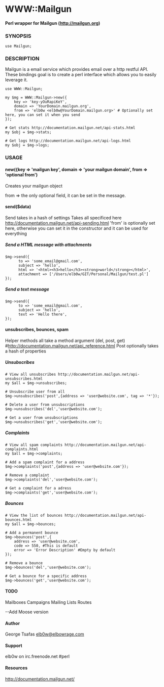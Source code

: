 WWW::Mailgun
===================
#### Perl wrapper for Mailgun (http://mailgun.org)

### SYNOPSIS

    use Mailgun;


### DESCRIPTION

Mailgun is a email service which provides email over a http restful API.
These bindings goal is to create a perl interface which allows you to
easily leverage it.

    use WWW::Mailgun;

    my $mg = WWW::Mailgun->new({ 
        key => 'key-yOuRapiKeY',
        domain => 'YourDomain.mailgun.org',
        from => 'elb0w <elb0w@YourDomain.mailgun.org>' # Optionally set here, you can set it when you send
    });
   
    # Get stats http://documentation.mailgun.net/api-stats.html
    my $obj = $mg->stats; 

    # Get logs http://documentation.mailgun.net/api-logs.html
    my $obj = $mg->logs; 

    

### USAGE

#### new({key => 'mailgun key', domain => 'your mailgun domain', from => 'optional from')

Creates your mailgun object

from => the only optional field, it can be set in the message.



#### send($data)

Send takes in a hash of settings
Takes all specificed here http://documentation.mailgun.net/api-sending.html
'from' is optionally set here, otherwise you can set it in the constructor and it can be used for everything

##### Send a HTML message with attachments
    $mg->send({
          to => 'some_email@gmail.com',
          subject => 'hello',
          html => '<html><h3>hello</h3><strong>world</strong></html>',
          attachment => ['/Users/elb0w/GIT/Personal/Mailgun/test.pl']
    });

##### Send a text message
    $mg->send({
          to => 'some_email@gmail.com',
          subject => 'hello',
          text => 'Hello there',
    });


#### unsubscribes, bounces, spam

Helper methods all take a method argument (del, post, get)
#http://documentation.mailgun.net/api_reference.html
Post optionally takes a hash of properties

##### Unsubscribes
    
    # View all unsubscribes http://documentation.mailgun.net/api-unsubscribes.html
    my $all = $mg->unsubscribes; 

    # Unsubscribe user from all 
    $mg->unsubscribes('post',{address => 'user@website.com', tag => '*'});

    # Delete a user from unsubscriptions
    $mg->unsubscribes('del','user@website.com');

    # Get a user from unsubscriptions
    $mg->unsubscribes('get','user@website.com');

    
##### Complaints
    
    # View all spam complaints http://documentation.mailgun.net/api-complaints.html
    my $all = $mg->complaints; 

    # Add a spam complaint for a address
    $mg->complaints('post',{address => 'user@website.com'});

    # Remove a complaint
    $mg->complaints('del','user@website.com');

    # Get a complaint for a adress
    $mg->complaints('get','user@website.com');

##### Bounces

    # View the list of bounces http://documentation.mailgun.net/api-bounces.html
    my $all = $mg->bounces; 

    # Add a permanent bounce
    $mg->bounces('post',{
        address => 'user@website.com',
        code => 550, #This is default
        error => 'Error Description' #Empty by default
    });

    # Remove a bounce
    $mg->bounces('del','user@website.com');

    # Get a bounce for a specific address
    $mg->bounces('get','user@website.com');

#### TODO

Mailboxes
Campaigns
Mailing Lists
Routes

--Add Moose version

#### Author

George Tsafas <elb0w@elbowrage.com>


#### Support

elb0w on irc.freenode.net #perl


#### Resources

http://documentation.mailgun.net/


